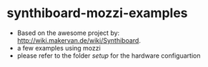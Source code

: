 # synthiboard-mozzi-examples

+ Based on the awesome project by: http://wiki.makervan.de/wiki/Synthiboard.
+ a few examples using mozzi
+ please refer to the  folder <i>setup</i> for the hardware configuartion

